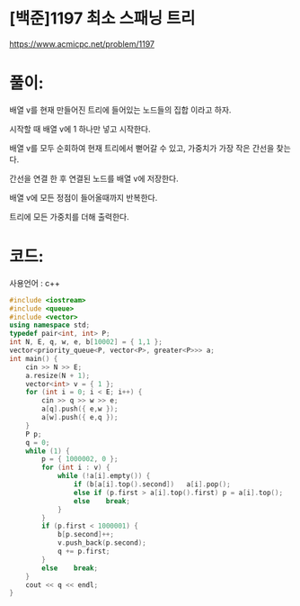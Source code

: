 # [백준]1197 최소 스패닝 트리

https://www.acmicpc.net/problem/1197

# 풀이:

배열 v를 현재 만들어진 트리에 들어있는 노드들의 집합 이라고 하자.

시작할 때 배열 v에 1 하나만 넣고 시작한다.

배열 v를 모두 순회하여 현재 트리에서 뻗어갈 수 있고, 가중치가 가장 작은 간선을 찾는다.

간선을 연결 한 후 연결된 노드를 배열 v에 저장한다.

배열 v에 모든 정점이 들어올때까지 반복한다.



트리에 모든 가중치를 더해 출력한다.



# **코드:** 

사용언어 : c++
```c++
#include <iostream>
#include <queue>
#include <vector>
using namespace std;
typedef pair<int, int> P;
int N, E, q, w, e, b[10002] = { 1,1 };
vector<priority_queue<P, vector<P>, greater<P>>> a;
int main() {
	cin >> N >> E;
	a.resize(N + 1);
	vector<int> v = { 1 };
	for (int i = 0; i < E; i++) {
		cin >> q >> w >> e;
		a[q].push({ e,w });
		a[w].push({ e,q });
	}
	P p;
	q = 0;
	while (1) {
		p = { 1000002, 0 };
		for (int i : v) {
			while (!a[i].empty()) {
				if (b[a[i].top().second])	a[i].pop();
				else if (p.first > a[i].top().first) p = a[i].top();
				else	break;
			}
		}
		if (p.first < 1000001) {
			b[p.second]++;
			v.push_back(p.second);
			q += p.first;
		}
		else	break;
	}
	cout << q << endl;
}
```

